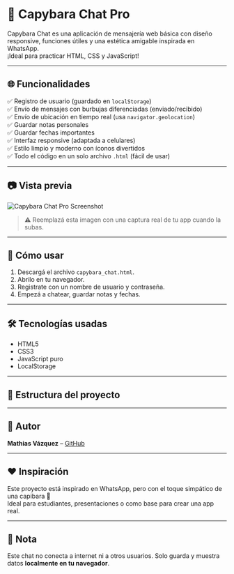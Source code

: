 # 🐾 Capybara Chat Pro

Capybara Chat es una aplicación de mensajería web básica con diseño responsive, funciones útiles y una estética amigable inspirada en WhatsApp.  
¡Ideal para practicar HTML, CSS y JavaScript!

---

## 🌐 Funcionalidades

✅ Registro de usuario (guardado en `localStorage`)  
✅ Envío de mensajes con burbujas diferenciadas (enviado/recibido)  
✅ Envío de ubicación en tiempo real (usa `navigator.geolocation`)  
✅ Guardar notas personales  
✅ Guardar fechas importantes  
✅ Interfaz responsive (adaptada a celulares)  
✅ Estilo limpio y moderno con íconos divertidos  
✅ Todo el código en un solo archivo `.html` (fácil de usar)

---

## 📷 Vista previa

![Capybara Chat Pro Screenshot](https://placehold.co/600x300?text=Capybara+Chat+Pro)

> ⚠️ Reemplazá esta imagen con una captura real de tu app cuando la subas.

---

## 🚀 Cómo usar

1. Descargá el archivo `capybara_chat.html`.
2. Abrilo en tu navegador.
3. Registrate con un nombre de usuario y contraseña.
4. Empezá a chatear, guardar notas y fechas.

---

## 🛠 Tecnologías usadas

- HTML5
- CSS3
- JavaScript puro
- LocalStorage

---

## 📁 Estructura del proyecto


---

## 🧠 Autor

**Mathias Vázquez** – [GitHub](https://github.com/tu-usuario)

---

## ❤️ Inspiración

Este proyecto está inspirado en WhatsApp, pero con el toque simpático de una capibara 🐾  
Ideal para estudiantes, presentaciones o como base para crear una app real.

---

## 📌 Nota

Este chat no conecta a internet ni a otros usuarios. Solo guarda y muestra datos **localmente en tu navegador**.


